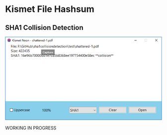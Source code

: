 # Kismet File Hashsum


## SHA1 Collision Detection
![image](./docs/images/coll.png)

WORKING IN PROGRESS